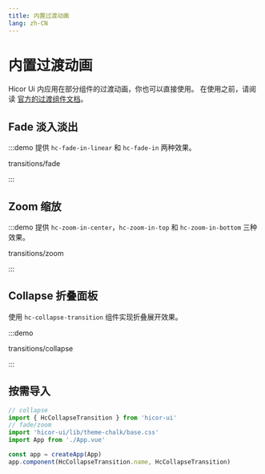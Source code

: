 ```yaml
---
title: 内置过渡动画
lang: zh-CN
---
```


# 内置过渡动画

Hicor Ui 内应用在部分组件的过渡动画，你也可以直接使用。 在使用之前，请阅读 [官方的过渡组件文档](https://vuejs.org/guide/built-ins/transition.html)。

## Fade 淡入淡出

:::demo 提供 `hc-fade-in-linear` 和 `hc-fade-in` 两种效果。

transitions/fade

:::

## Zoom 缩放

:::demo 提供 `hc-zoom-in-center`，`hc-zoom-in-top` 和 `hc-zoom-in-bottom` 三种效果。

transitions/zoom

:::

## Collapse 折叠面板

使用 `hc-collapse-transition` 组件实现折叠展开效果。

:::demo

transitions/collapse

:::

## 按需导入

```ts
// collapse
import { HcCollapseTransition } from 'hicor-ui'
// fade/zoom
import 'hicor-ui/lib/theme-chalk/base.css'
import App from './App.vue'

const app = createApp(App)
app.component(HcCollapseTransition.name, HcCollapseTransition)
```
